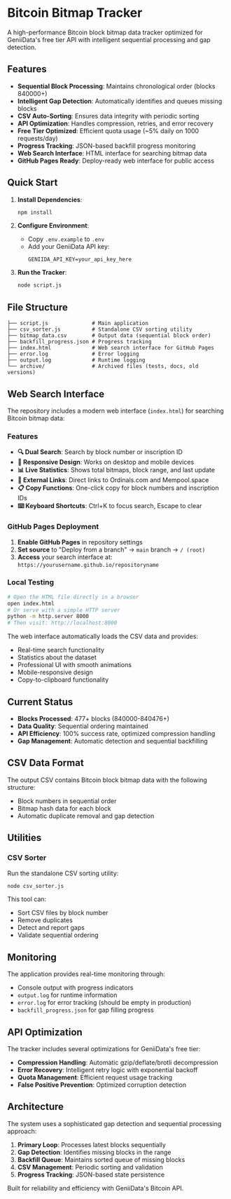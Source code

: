 # Bitcoin Bitmap Tracker

A high-performance Bitcoin block bitmap data tracker optimized for GeniiData's free tier API with intelligent sequential processing and gap detection.

## Features

- **Sequential Block Processing**: Maintains chronological order (blocks 840000+)
- **Intelligent Gap Detection**: Automatically identifies and queues missing blocks
- **CSV Auto-Sorting**: Ensures data integrity with periodic sorting
- **API Optimization**: Handles compression, retries, and error recovery
- **Free Tier Optimized**: Efficient quota usage (~5% daily on 1000 requests/day)
- **Progress Tracking**: JSON-based backfill progress monitoring
- **Web Search Interface**: HTML interface for searching bitmap data
- **GitHub Pages Ready**: Deploy-ready web interface for public access

## Quick Start

1. **Install Dependencies**:
   ```bash
   npm install
   ```

2. **Configure Environment**:
   - Copy `.env.example` to `.env`
   - Add your GeniiData API key:
     ```
     GENIIDA_API_KEY=your_api_key_here
     ```

3. **Run the Tracker**:
   ```bash
   node script.js
   ```

## File Structure

```
├── script.js              # Main application
├── csv_sorter.js          # Standalone CSV sorting utility
├── bitmap_data.csv        # Output data (sequential block order)
├── backfill_progress.json # Progress tracking
├── index.html             # Web search interface for GitHub Pages
├── error.log              # Error logging
├── output.log             # Runtime logging
└── archive/               # Archived files (tests, docs, old versions)
```

## Web Search Interface

The repository includes a modern web interface (`index.html`) for searching Bitcoin bitmap data:

### Features
- **🔍 Dual Search**: Search by block number or inscription ID
- **📱 Responsive Design**: Works on desktop and mobile devices
- **📊 Live Statistics**: Shows total bitmaps, block range, and last update
- **🔗 External Links**: Direct links to Ordinals.com and Mempool.space
- **📋 Copy Functions**: One-click copy for block numbers and inscription IDs
- **⌨️ Keyboard Shortcuts**: Ctrl+K to focus search, Escape to clear

### GitHub Pages Deployment
1. **Enable GitHub Pages** in repository settings
2. **Set source** to "Deploy from a branch" → `main` branch → `/ (root)`
3. **Access** your search interface at: `https://yourusername.github.io/repositoryname`

### Local Testing
```bash
# Open the HTML file directly in a browser
open index.html
# Or serve with a simple HTTP server
python -m http.server 8000
# Then visit: http://localhost:8000
```

The web interface automatically loads the CSV data and provides:
- Real-time search functionality
- Statistics about the dataset
- Professional UI with smooth animations
- Mobile-responsive design
- Copy-to-clipboard functionality

## Current Status

- **Blocks Processed**: 477+ blocks (840000-840476+)
- **Data Quality**: Sequential ordering maintained
- **API Efficiency**: 100% success rate, optimized compression handling
- **Gap Management**: Automatic detection and sequential backfilling

## CSV Data Format

The output CSV contains Bitcoin block bitmap data with the following structure:
- Block numbers in sequential order
- Bitmap hash data for each block
- Automatic duplicate removal and gap detection

## Utilities

### CSV Sorter
Run the standalone CSV sorting utility:
```bash
node csv_sorter.js
```

This tool can:
- Sort CSV files by block number
- Remove duplicates
- Detect and report gaps
- Validate sequential ordering

## Monitoring

The application provides real-time monitoring through:
- Console output with progress indicators
- `output.log` for runtime information
- `error.log` for error tracking (should be empty in production)
- `backfill_progress.json` for gap filling progress

## API Optimization

The tracker includes several optimizations for GeniiData's free tier:
- **Compression Handling**: Automatic gzip/deflate/brotli decompression
- **Error Recovery**: Intelligent retry logic with exponential backoff
- **Quota Management**: Efficient request usage tracking
- **False Positive Prevention**: Optimized corruption detection

## Architecture

The system uses a sophisticated gap detection and sequential processing approach:

1. **Primary Loop**: Processes latest blocks sequentially
2. **Gap Detection**: Identifies missing blocks in the range
3. **Backfill Queue**: Maintains sorted queue of missing blocks
4. **CSV Management**: Periodic sorting and validation
5. **Progress Tracking**: JSON-based state persistence

Built for reliability and efficiency with GeniiData's Bitcoin API.
